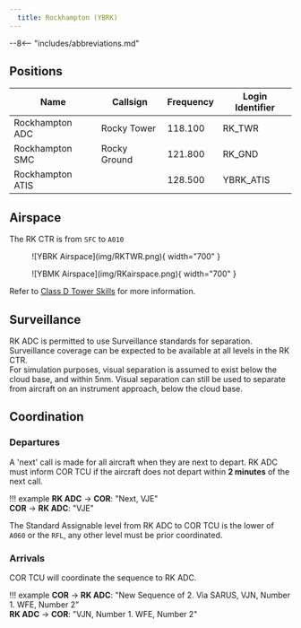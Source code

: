 ```yaml
---
  title: Rockhampton (YBRK)
---
```


--8<-- "includes/abbreviations.md"

## Positions

| Name | Callsign | Frequency | Login Identifier |
| ---- | -------- | --------- | ---------------- |
| Rockhampton ADC | Rocky Tower | 118.100 | RK_TWR |
| Rockhampton SMC | Rocky Ground | 121.800 | RK_GND |
| Rockhampton ATIS |    | 128.500 | YBRK_ATIS |

## Airspace

The RK CTR is from `SFC` to `A010`

<figure markdown>
![YBRK Airspace](img/RKTWR.png){ width="700" }
</figure>

<figure markdown>
![YBMK Airspace](img/RKairspace.png){ width="700" }
</figure>

Refer to [Class D Tower Skills](../../controller-skills/classdtwr) for more information.

## Surveillance
RK ADC is permitted to use Surveillance standards for separation. Surveillance coverage can be expected to be available at all levels in the RK CTR.  
For simulation purposes, visual separation is assumed to exist below the cloud base, and within 5nm. Visual separation can still be used to separate from aircraft on an instrument approach, below the cloud base.
## Coordination
### Departures
A 'next' call is made for all aircraft when they are next to depart. RK ADC must inform COR TCU if the aircraft does not depart within **2 minutes** of the next call.

!!! example
    <span class="hotline">**RK ADC** -> **COR**</span>: "Next, VJE"  
    <span class="hotline">**COR** -> **RK ADC**</span>: "VJE"

The Standard Assignable level from RK ADC to COR TCU is the lower of `A060` or the `RFL`, any other level must be prior coordinated.

### Arrivals
COR TCU will coordinate the sequence to RK ADC.

!!! example
    <span class="coldline">**COR** -> **RK ADC**</span>: "New Sequence of 2. Via SARUS, VJN, Number 1. WFE, Number 2”  
    <span class="coldline">**RK ADC** -> **COR**</span>: "VJN, Number 1. WFE, Number 2"  